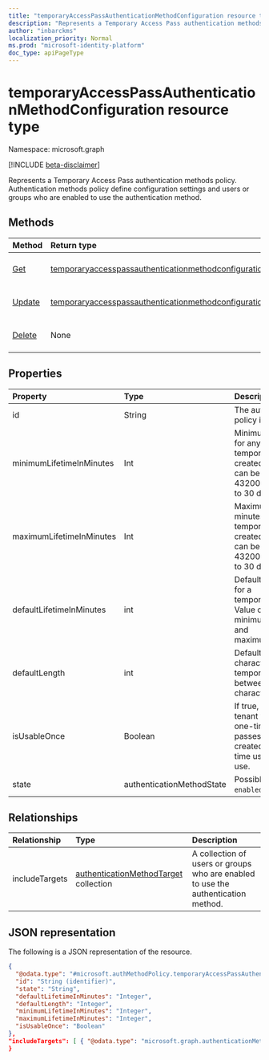 ```yaml
---
title: "temporaryAccessPassAuthenticationMethodConfiguration resource type"
description: "Represents a Temporary Access Pass authentication methods policy"
author: "inbarckms"
localization_priority: Normal
ms.prod: "microsoft-identity-platform"
doc_type: apiPageType
---
```


# temporaryAccessPassAuthenticationMethodConfiguration resource type
Namespace: microsoft.graph

[!INCLUDE [beta-disclaimer](../../includes/beta-disclaimer.md)]

Represents a Temporary Access Pass authentication methods policy. Authentication methods policy define configuration settings and users or groups who are enabled to use the authentication method.

## Methods
|Method|Return type|Description|
|:---|:---|:---|
|[Get](../api/temporaryaccesspassauthenticationmethodconfiguration-get.md)|[temporaryaccesspassauthenticationmethodconfiguration](../resources/temporaryaccesspassauthenticationmethodconfiguration.md)|Read the properties and relationships of a temporaryaccesspassauthenticationmethodconfiguration object.|
|[Update](../api/temporaryaccesspassauthenticationmethodconfiguration-update.md)|[temporaryaccesspassauthenticationmethodconfiguration](../resources/temporaryaccesspassauthenticationmethodconfiguration.md)|Update the properties of a temporaryaccesspassauthenticationmethodconfiguration object.|
|[Delete](../api/temporaryaccesspassauthenticationmethodconfiguration-delete.md)|None|Reverts the temporaryaccesspassauthenticationmethodconfiguration object to its default configuration.|

## Properties
|Property|Type|Description|
|:---|:---|:---|
|id|String|The authentication method policy identifier.|
|minimumLifetimeInMinutes|Int|Minimum lifetime in minutes for any temporaryAccessPass created in the tenant. Value can be between 10 and 43200 minutes (equivalent to 30 days).|
|maximumLifetimeInMinutes|Int|Maximum lifetime in minutes for any temporaryAccessPass created in the tenant. Value can be between 10 and 43200 minutes (equivalent to 30 days).|
|defaultLifetimeInMinutes|int|Default lifetime, in minutes, for a temporaryAccessPass. Value can be between the minimumLifetimeInMinutes and maximumLifetimeInMinutes.|
|defaultLength|int|Default length, in characters, of a temporaryAccessPass, between 8 and 48 characters.|
|isUsableOnce|Boolean	|If true, all the passes in the tenant will be restricted to one-time use. If false, passes in the tenant can be created to be either one-time use or multiple time use.|
|state|authenticationMethodState|Possible values are: `enabled`, `disabled`.|

## Relationships
|Relationship|Type|Description|
|:---|:---|:---|
|includeTargets|[authenticationMethodTarget](../resources/authenticationmethodtarget.md) collection|A collection of users or groups who are enabled to use the authentication method.|

## JSON representation
The following is a JSON representation of the resource.

``` json
{
  "@odata.type": "#microsoft.authMethodPolicy.temporaryAccessPassAuthenticationMethodConfiguration",
  "id": "String (identifier)",
  "state": "String",
  "defaultLifetimeInMinutes": "Integer",
  "defaultLength": "Integer",
  "minimumLifetimeInMinutes": "Integer",
  "maximumLifetimeInMinutes": "Integer",
  "isUsableOnce": "Boolean"
},
"includeTargets": [ { "@odata.type": "microsoft.graph.authenticationMethodTarget" } ]
}
```
